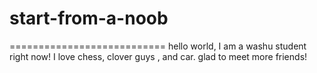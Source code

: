 # start-from-a-noob
===========================
hello world,
I am a washu student right now!
I love chess, clover guys , and car.
glad to meet more friends!
